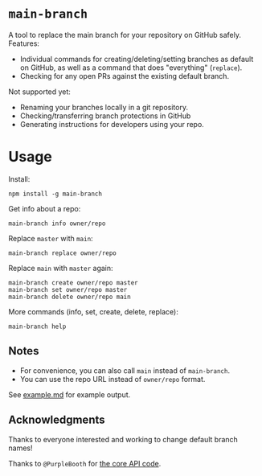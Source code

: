 # `main-branch`

A tool to replace the main branch for your repository on GitHub safely. Features:

- Individual commands for creating/deleting/setting branches as default on GitHub, as well as a command that does "everything" (`replace`).
- Checking for any open PRs against the existing default branch.

Not supported yet:

- Renaming your branches locally in a git repository.
- Checking/transferring branch protections in GitHub
- Generating instructions for developers using your repo.

# Usage

Install:

    npm install -g main-branch

Get info about a repo:

    main-branch info owner/repo

Replace `master` with `main`:

    main-branch replace owner/repo

Replace `main` with `master` again:

    main-branch create owner/repo master
    main-branch set owner/repo master
    main-branch delete owner/repo main

More commands (info, set, create, delete, replace):

    main-branch help

## Notes

- For convenience, you can also call `main` instead of `main-branch`.
- You can use the repo URL instead of `owner/repo` format.

See [example.md](./example.md) for example output.

## Acknowledgments

Thanks to everyone interested and working to change default branch names!

Thanks to `@PurpleBooth` for [the core API code](https://gist.github.com/PurpleBooth/6983e5c4def4f8721d4a697a3f4606a7).
